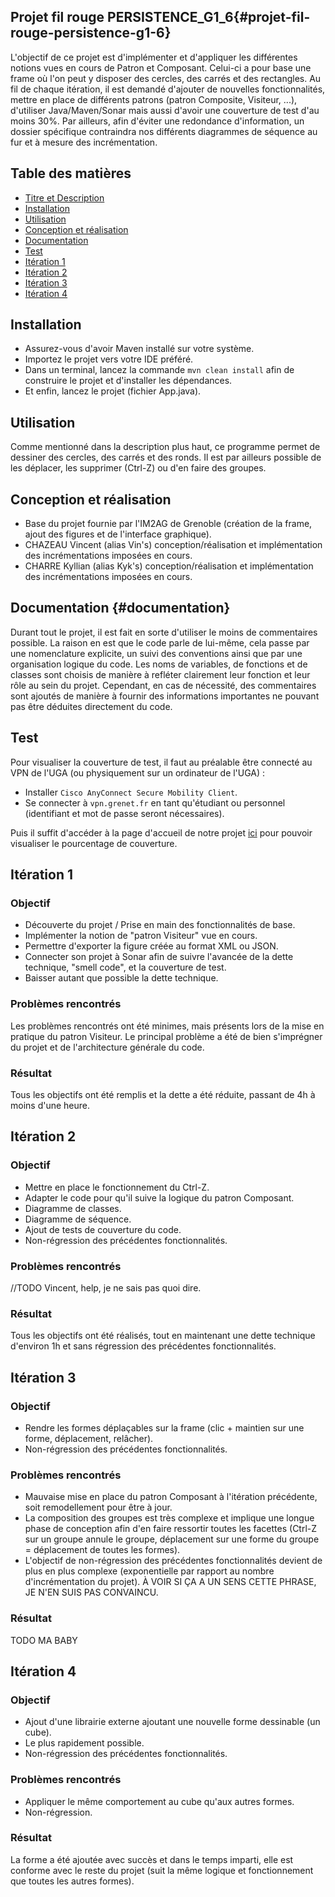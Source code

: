 ## **Projet fil rouge PERSISTENCE_G1_6**{#projet-fil-rouge-persistence-g1-6}

L'objectif de ce projet est d'implémenter et d'appliquer les différentes notions vues en cours de Patron et Composant. Celui-ci a pour base une frame où l'on peut y disposer des cercles, des carrés et des rectangles. Au fil de chaque itération, il est demandé d'ajouter de nouvelles fonctionnalités, mettre en place de différents patrons (patron Composite, Visiteur, ...), d'utiliser Java/Maven/Sonar mais aussi d'avoir une couverture de test d'au moins 30%. Par ailleurs, afin d'éviter une redondance d'information, un dossier spécifique contraindra nos différents diagrammes de séquence au fur et à mesure des incrémentation.

## Table des matières
- [Titre et Description](#projet-fil-rouge-persistence-g1-6)
- [Installation](#installation)
- [Utilisation](#utilisation)
- [Conception et réalisation](#conception-et-realisation)
- [Documentation](#documentation)
- [Test](#test)
- [Itération 1](#iteration-1)
- [Itération 2](#iteration-2)
- [Itération 3](#iteration-3)
- [Itération 4](#iteration-4)

## Installation
- Assurez-vous d'avoir Maven installé sur votre système.
- Importez le projet vers votre IDE préféré.
- Dans un terminal, lancez la commande `mvn clean install` afin de construire le projet et d'installer les dépendances.
- Et enfin, lancez le projet (fichier App.java).

## Utilisation
Comme mentionné dans la description plus haut, ce programme permet de dessiner des cercles, des carrés et des ronds. Il est par ailleurs possible de les déplacer, les supprimer (Ctrl-Z) ou d'en faire des groupes.

## Conception et réalisation
- Base du projet fournie par l'IM2AG de Grenoble (création de la frame, ajout des figures et de l'interface graphique).
- CHAZEAU Vincent (alias Vin's) conception/réalisation et implémentation des incrémentations imposées en cours.
- CHARRE Kyllian (alias Kyk's) conception/réalisation et implémentation des incrémentations imposées en cours.

## Documentation {#documentation}
Durant tout le projet, il est fait en sorte d'utiliser le moins de commentaires possible. La raison en est que le code parle de lui-même, cela passe par une nomenclature explicite, un suivi des conventions ainsi que par une organisation logique du code. Les noms de variables, de fonctions et de classes sont choisis de manière à refléter clairement leur fonction et leur rôle au sein du projet. Cependant, en cas de nécessité, des commentaires sont ajoutés de manière à fournir des informations importantes ne pouvant pas être déduites directement du code.

## Test
Pour visualiser la couverture de test, il faut au préalable être connecté au VPN de l'UGA (ou physiquement sur un ordinateur de l'UGA) :
- Installer `Cisco AnyConnect Secure Mobility Client`.
- Se connecter à `vpn.grenet.fr` en tant qu'étudiant ou personnel (identifiant et mot de passe seront nécessaires).

Puis il suffit d'accéder à la page d'accueil de notre projet [ici](http://im2ag-sonar.u-ga.fr:9000/dashboard?id=fr.uga.miage.m1%3APersistence_g1_6) pour pouvoir visualiser le pourcentage de couverture.

## Itération 1

### Objectif

- Découverte du projet / Prise en main des fonctionnalités de base.
- Implémenter la notion de "patron Visiteur" vue en cours.
- Permettre d'exporter la figure créée au format XML ou JSON.
- Connecter son projet à Sonar afin de suivre l'avancée de la dette technique, "smell code", et la couverture de test.
- Baisser autant que possible la dette technique.

### Problèmes rencontrés

Les problèmes rencontrés ont été minimes, mais présents lors de la mise en pratique du patron Visiteur. Le principal problème a été de bien s'imprégner du projet et de l'architecture générale du code.

### Résultat

Tous les objectifs ont été remplis et la dette a été réduite, passant de 4h à moins d'une heure.

## Itération 2

### Objectif

- Mettre en place le fonctionnement du Ctrl-Z.
- Adapter le code pour qu'il suive la logique du patron Composant.
- Diagramme de classes.
- Diagramme de séquence.
- Ajout de tests de couverture du code.
- Non-régression des précédentes fonctionnalités.

### Problèmes rencontrés

//TODO Vincent, help, je ne sais pas quoi dire.

### Résultat

Tous les objectifs ont été réalisés, tout en maintenant une dette technique d'environ 1h et sans régression des précédentes fonctionnalités.

## Itération 3

### Objectif

- Rendre les formes déplaçables sur la frame (clic + maintien sur une forme, déplacement, relâcher).
- Non-régression des précédentes fonctionnalités.

### Problèmes rencontrés

- Mauvaise mise en place du patron Composant à l'itération précédente, soit remodellement pour être à jour.
- La composition des groupes est très complexe et implique une longue phase de conception afin d'en faire ressortir toutes les facettes (Ctrl-Z sur un groupe annule le groupe, déplacement sur une forme du groupe = déplacement de toutes les formes).
- L'objectif de non-régression des précédentes fonctionnalités devient de plus en plus complexe (exponentielle par rapport au nombre d'incrémentation du projet). À VOIR SI ÇA A UN SENS CETTE PHRASE, JE N'EN SUIS PAS CONVAINCU.

### Résultat

TODO MA BABY

## Itération 4

### Objectif

- Ajout d'une librairie externe ajoutant une nouvelle forme dessinable (un cube).
- Le plus rapidement possible.
- Non-régression des précédentes fonctionnalités.

### Problèmes rencontrés

- Appliquer le même comportement au cube qu'aux autres formes.
- Non-régression.

### Résultat

La forme a été ajoutée avec succès et dans le temps imparti, elle est conforme avec le reste du projet (suit la même logique et fonctionnement que toutes les autres formes).
